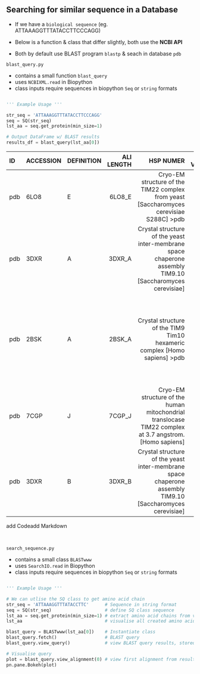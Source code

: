 ## Searching for similar sequence in a Database

- If we have a <code>biological sequence</code> (eg. ATTAAAGGTTTATACCTTCCCAGG)


- Below is a function & class that differ slightly, both use the **NCBI API**
- Both by default use BLAST program <code>blastp</code> & seach in database <code>pdb</code>

<code>blast_query.py</code>
- contains a small function <code>blast_query</code>
- uses <code>NCBIXML.read</code> in Biopython
- class inputs require sequences in biopython <code>Seq</code> or <code>string</code> formats

```python

''' Example Usage '''

str_seq = 'ATTAAAGGTTTATACCTTCCCAGG'
seq = SQ(str_seq)
lst_aa = seq.get_protein(min_size=1)

# Output DataFrame w/ BLAST results
results_df = blast_query(lst_aa[0])

```

|  ID         | ACCESSION   | DEFINITION                                                                                                                                                                                                                                                                                                                                                                                                                                                                                                                                                                                                                                                                                                                                                                                                                            |   ALI LENGTH |   HSP NUMER |     e-VALUE |   SCORE |   LENGTH |   IDENTITIES | SEQ-QUERY                                                 | SEQ-MATCH                                                 | SEQ-SUBJECT                                               |
| :-----------|:------------|:--------------------------------------------------------------------------------------------------------------------------------------------------------------------------------------------------------------------------------------------------------------------------------------------------------------------------------------------------------------------------------------------------------------------------------------------------------------------------------------------------------------------------------------------------------------------------------------------------------------------------------------------------------------------------------------------------------------------------------------------------------------------------------------------------------------------------------------|-------------:|------------:|------------:|--------:|---------:|-------------:|:----------------------------------------------------------|:----------------------------------------------------------|:----------------------------------------------------------|
|  pdb|6LO8|E | 6LO8_E      | Cryo-EM structure of the TIM22 complex from yeast [Saccharomyces cerevisiae S288C] >pdb|6LO8|G Cryo-EM structure of the TIM22 complex from yeast [Saccharomyces cerevisiae S288C] >pdb|6LO8|I Cryo-EM structure of the TIM22 complex from yeast [Saccharomyces cerevisiae S288C]                                                                                                                                                                                                                                                                                                                                                                                                                                                                                                                                                      |           87 |           1 | 1.50081e-11 |     131 |       57 |           24 | QMRDSMNTYNNMVNRCFATCIRSFQEKKVNAEEMDCTKRCVTKFVGYSQRVALRFAE | QM+D M  Y+N+V RCF  C+  F   K+  +E  C  +C  KF+ +S+RV  RF E | QMKDFMRLYSNLVERCFTDCVNDFTTSKLTNKEQTCIMKCSEKFLKHSERVGQRFQE |
|  pdb|3DXR|A | 3DXR_A      | Crystal structure of the yeast inter-membrane space chaperone assembly TIM9.10 [Saccharomyces cerevisiae]                                                                                                                                                                                                                                                                                                                                                                                                                                                                                                                                                                                                                                                                                                                             |           89 |           1 | 1.6426e-11  |     130 |       57 |           24 | QMRDSMNTYNNMVNRCFATCIRSFQEKKVNAEEMDCTKRCVTKFVGYSQRVALRFAE | QM+D M  Y+N+V RCF  C+  F   K+  +E  C  +C  KF+ +S+RV  RF E | QMKDFMRLYSNLVERCFTDCVNDFTTSKLTNKEQTCIMKCSEKFLKHSERVGQRFQE |
|  pdb|2BSK|A | 2BSK_A      | Crystal structure of the TIM9 Tim10 hexameric complex [Homo sapiens] >pdb|2BSK|C Crystal structure of the TIM9 Tim10 hexameric complex [Homo sapiens] >pdb|2BSK|E Crystal structure of the TIM9 Tim10 hexameric complex [Homo sapiens] >pdb|7CGP|D Cryo-EM structure of the human mitochondrial translocase TIM22 complex at 3.7 angstrom. [Homo sapiens] >pdb|7CGP|E Cryo-EM structure of the human mitochondrial translocase TIM22 complex at 3.7 angstrom. [Homo sapiens] >pdb|7CGP|F Cryo-EM structure of the human mitochondrial translocase TIM22 complex at 3.7 angstrom. [Homo sapiens] >pdb|7CGP|K Cryo-EM structure of the human mitochondrial translocase TIM22 complex at 3.7 angstrom. [Homo sapiens] >pdb|7CGP|L Cryo-EM structure of the human mitochondrial translocase TIM22 complex at 3.7 angstrom. [Homo sapiens] |           89 |           1 | 4.83462e-11 |     127 |       57 |           19 | QMRDSMNTYNNMVNRCFATCIRSFQEKKVNAEEMDCTKRCVTKFVGYSQRVALRFAE | Q ++ + TYN +   CF  C++ F  ++V  EE  C++ C+ K++  +QR+++RF E | QFKEFLGTYNKLTETCFLDCVKDFTTREVKPEETTCSEHCLQKYLKMTQRISMRFQE |
|  pdb|7CGP|J | 7CGP_J      | Cryo-EM structure of the human mitochondrial translocase TIM22 complex at 3.7 angstrom. [Homo sapiens]                                                                                                                                                                                                                                                                                                                                                                                                                                                                                                                                                                                                                                                                                                                                |          103 |           1 | 5.58706e-06 |      95 |       50 |           16 | MRDSMNTYNNMVNRCFATCIRSFQEKKVNAEEMDCTKRCVTKFVGYSQRV        | +RD +  YN M   CF  C+ S   + ++AEE  C   C  K +  + R+        | LRDFLLVYNRMTELCFQRCVPSLHHRALDAEEEACLHSCAGKLIHSNHRL        |
|  pdb|3DXR|B | 3DXR_B      | Crystal structure of the yeast inter-membrane space chaperone assembly TIM9.10 [Saccharomyces cerevisiae]                                                                                                                                                                                                                                                                                                                                                                                                                                                                                                                                                                                                                                                                                                                             |           95 |           1 | 0.000783618 |      80 |       37 |           15 | YNNMVNRCFATCIR-SFQEKKVNAEEMDCTKRCVTKF                     | +N +VN C+  CI  S+ E ++N  E  C  RCV K+                     | FNKLVNNCYKKCINTSYSEGELNKNESSCLDRCVAKY                     |
add Codeadd Markdown

<br>

<code>search_sequence.py</code>
- contains a small class <code>BLASTwww</code>
- uses <code>SearchIO.read</code> in Biopython
- class inputs require sequences in biopython <code>Seq</code> or <code>string</code> formats

```python

''' Example Usage '''

# We can utlise the SQ class to get amino acid chain
str_seq = 'ATTAAAGGTTTATACCTTC'      # Sequence in string format
seq = SQ(str_seq)                    # define SQ class sequence
lst_aa = seq.get_protein(min_size=1) # extract amino acid chains from via translation
lst_aa                               # visualise all created amino acid chains

blast_query = BLASTwww(lst_aa[0])    # Instantiate class
blast_query.fetch()                  # BLAST query
blast_query.view_query()             # view BLAST query results, stored in DataFrame

# Visualise query
plot = blast_query.view_alignment(0) # view first alignment from results dataframe
pn.pane.Bokeh(plot)

```
